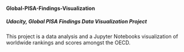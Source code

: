 #### Global-PISA-Findings-Visualization
##### Udacity, Global PISA Findings Data Visualization Project
This project is a data analysis and a Jupyter Notebooks visualization of worldwide rankings and scores amongst the OECD.
